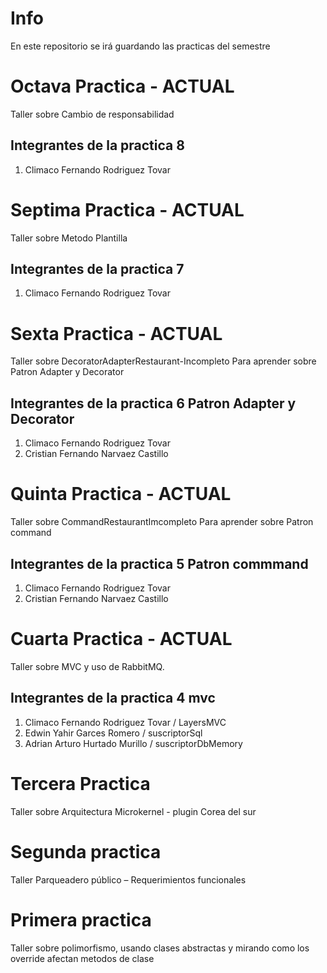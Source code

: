 # Info

En este repositorio se irá guardando las practicas del semestre

# Octava Practica - ACTUAL

Taller sobre Cambio de responsabilidad

## Integrantes de la practica 8

1. Climaco Fernando Rodriguez Tovar

# Septima Practica - ACTUAL

Taller sobre Metodo Plantilla

## Integrantes de la practica 7

1. Climaco Fernando Rodriguez Tovar

# Sexta Practica - ACTUAL

Taller sobre DecoratorAdapterRestaurant-Incompleto Para aprender sobre Patron Adapter y Decorator

## Integrantes de la practica 6 Patron Adapter y Decorator

1. Climaco Fernando Rodriguez Tovar
2. Cristian Fernando Narvaez Castillo

# Quinta Practica - ACTUAL

Taller sobre CommandRestaurantImcompleto Para aprender sobre Patron command

## Integrantes de la practica 5 Patron commmand

1. Climaco Fernando Rodriguez Tovar
2. Cristian Fernando Narvaez Castillo

# Cuarta Practica - ACTUAL

Taller sobre MVC y uso de RabbitMQ.

## Integrantes de la practica 4 mvc

1. Climaco Fernando Rodriguez Tovar / LayersMVC
2. Edwin Yahir Garces Romero / suscriptorSql
3. Adrian Arturo Hurtado Murillo / suscriptorDbMemory

# Tercera Practica

Taller sobre Arquitectura Microkernel - plugin Corea del sur

# Segunda practica

Taller Parqueadero público – Requerimientos funcionales

# Primera practica

Taller sobre polimorfismo, usando clases abstractas y mirando como los override afectan metodos de clase

